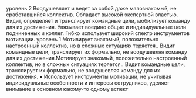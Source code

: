 
уровень 2 Воодушевляет и ведет за собой даже малознакомый, не сработавшийся коллектив. Обладает высокой экспертной властью. Видит, определяет и транслирует командные цели, мобилизует команду для их достижения.
Увязывает воедино общие и индивидуальные цели подчиненных и коллег. Гибко использует широкий спектр инструментов мотивации.
уровень 1 Мотивирует знакомый, положительно настроенный коллектив, но в сложных ситуациях теряется.. Видит командные цели, транслирует их формально, не воодушевляя команду для их достижения.Мотивирует знакомый, положительно настроенный коллектив, но в сложных ситуациях теряется.. Видит командные цели, транслирует их формально, не воодушевляя команду для их достижения.
•      	Использует инструменты мотивации, не учитывая индивидуальные особенности и интересы сотрудников, уделяет внимание в основном какому-то одному аспект
